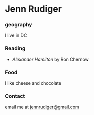 # Jenn Rudiger

### geography
I live in DC

### Reading

- *Alexander Hamilton* by Ron Chernow

### Food

I like cheese and chocolate

### Contact

email me at jennrudiger@gmail.com
